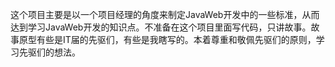 这个项目主要是以一个项目经理的角度来制定JavaWeb开发中的一些标准，从而达到学习JavaWeb开发的知识点。不准备在这个项目里面写代码，只讲故事。故事原型有些是IT届的先驱们，有些是我瞎写的。本着尊重和敬佩先驱们的原则，学习先驱们的想法。